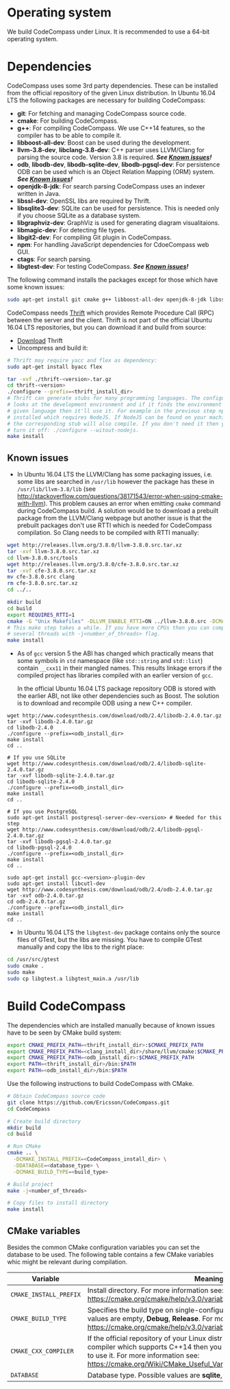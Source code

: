 # Operating system
We build CodeCompass under Linux. It is recommended to use a 64-bit operating
system.

# Dependencies
CodeCompass uses some 3rd party dependencies. These can be installed from the
official repository of the given Linux distribution. In Ubuntu 16.04 LTS the
following packages are necessary for building CodeCompass:

- **git**: For fetching and managing CodeCompass source code.
- **cmake**: For building CodeCompass.
- **g++**: For compiling CodeCompass. We use C++14 features, so the compiler
  has to be able to compile it.
- **libboost-all-dev**: Boost can be used during the development.
- **llvm-3.8-dev**, **libclang-3.8-dev**: C++ parser uses LLVM/Clang for
  parsing the source code. Version 3.8 is required.
  ***See [Known issues](#known-issues)!***
- **odb**, **libodb-dev**, **libodb-sqlite-dev**, **libodb-pgsql-dev**: For
  persistence ODB can be used which is an Object Relation Mapping (ORM) system.
  ***See [Known issues](#known-issues)!***
- **openjdk-8-jdk**: For search parsing CodeCompass uses an indexer written in
  Java.
- **libssl-dev**: OpenSSL libs are required by Thrift.
- **libsqlite3-dev**: SQLite can be used for persistence. This is needed only if
  you choose SQLite as a database system.
- **libgraphviz-dev**: GraphViz is used for generating diagram visualitaions.
- **libmagic-dev**: For detecting file types.
- **libgit2-dev**: For compiling Git plugin in CodeCompass.
- **npm**: For handling JavaScript dependencies for CdoeCompass web GUI.
- **ctags**: For search parsing.
- **libgtest-dev**: For testing CodeCompass.
  ***See [Known issues](#known-issues)!***

The following command installs the packages except for those which have some
known issues:
```bash
sudo apt-get install git cmake g++ libboost-all-dev openjdk-8-jdk libssl-dev libsqlite3-dev libgraphviz-dev libmagic-dev libgit2-dev npm ctags libgtest-dev
```

CodeCompass needs [Thrift](httos://thrift.apache.org/) which provides Remote
Procedure Call (RPC) between the server and the client. Thrift is not part of
the official Ubuntu 16.04 LTS repositories, but you can download it and build
from source:

- [Download](http://xenia.sote.hu/ftp/mirrors/www.apache.org/thrift/0.10.0/thrift-0.10.0.tar.gz)
  Thrift
- Uncompress and build it:

```bash
# Thrift may require yacc and flex as dependency:
sudo apt-get install byacc flex

tar -xvf ./thrift-<version>.tar.gz
cd thrift-<version>
./configure --prefix=<thrift_install_dir>
# Thrift can generate stubs for many programming languages. The configure script
# looks at the development environment and if it finds the environment for a
# given language then it'll use it. For example in the previous step npm was
# installed which requires NodeJS. If NodeJS can be found on your machine then
# the corresponding stub will also compile. If you don't need it then you can
# turn it off: ./configure --witout-nodejs.
make install
```

## Known issues
- In Ubuntu 16.04 LTS the LLVM/Clang has some packaging issues, i.e. some libs
  are searched in `/usr/lib` however the package has these in
  `/usr/lib/llvm-3.8/lib` (see http://stackoverflow.com/questions/38171543/error-when-using-cmake-with-llvm).
  This problem causes an error when emitting `cmake` command during CodeCompass
  build. A solution would be to download a prebuilt package from the LLVM/Clang
  webpage but another issue is that the prebuilt packages don't use RTTI which
  is needed for CodeCompass compilation. So Clang needs to be compiled with
  RTTI manually:

```bash
wget http://releases.llvm.org/3.8.0/llvm-3.8.0.src.tar.xz
tar -xvf llvm-3.8.0.src.tar.xz
cd llvm-3.8.0.src/tools
wget http://releases.llvm.org/3.8.0/cfe-3.8.0.src.tar.xz
tar -xvf cfe-3.8.0.src.tar.xz
mv cfe-3.8.0.src clang
rm cfe-3.8.0.src.tar.xz
cd ../..

mkdir build
cd build
export REQUIRES_RTTI=1
cmake -G "Unix Makefiles" -DLLVM_ENABLE_RTTI=ON ../llvm-3.8.0.src -DCMAKE_INSTALL_PREFIX=<clang_install_dir>
# This make step takes a while. If you have more CPUs then you can compile on
# several threads with -j<number_of_threads> flag.
make install
```

- As of `gcc` version 5 the ABI has changed which practically means that some
  symbols in `std` namespace (like `std::string` and `std::list`) contain
  `__cxx11` in their mangled names. This results linkage errors if the compiled
  project has libraries compiled with an earlier version of `gcc`.

  In the official Ubuntu 16.04 LTS package repository ODB is stored with the
  earlier ABI, not like other dependencies such as Boost. The solution is to
  download and recompile ODB using a new C++ compiler.

```
wget http://www.codesynthesis.com/download/odb/2.4/libodb-2.4.0.tar.gz
tar -xvf libodb-2.4.0.tar.gz
cd libodb-2.4.0
./configure --prefix=<odb_install_dir>
make install
cd ..

# If you use SQLite
wget http://www.codesynthesis.com/download/odb/2.4/libodb-sqlite-2.4.0.tar.gz
tar -xvf libodb-sqlite-2.4.0.tar.gz
cd libodb-sqlite-2.4.0
./configure --prefix=<odb_install_dir>
make install
cd ..

# If you use PostgreSQL
sudo apt-get install postgresql-server-dev-<version> # Needed for this step
wget http://www.codesynthesis.com/download/odb/2.4/libodb-pgsql-2.4.0.tar.gz
tar -xvf libodb-pgsql-2.4.0.tar.gz
cd libodb-pgsql-2.4.0
./configure --prefix=<odb_install_dir>
make install
cd ..

sudo apt-get install gcc-<version>-plugin-dev
sudo apt-get install libcutl-dev
wget http://www.codesynthesis.com/download/odb/2.4/odb-2.4.0.tar.gz
tar -xvf odb-2.4.0.tar.gz
cd odb-2.4.0.tar.gz
./configure --prefix=<odb_install_dir>
make install
cd ..
```

- In Ubuntu 16.04 LTS the `libgtest-dev` package contains only the source files
  of GTest, but the libs are missing. You have to compile GTest manually and
  copy the libs to the right place:

```bash
cd /usr/src/gtest
sudo cmake .
sudo make
sudo cp libgtest.a libgtest_main.a /usr/lib
```

# Build CodeCompass

The dependencies which are installed manually because of known issues have to be
seen by CMake build system:

```bash
export CMAKE_PREFIX_PATH=<thrift_install_dir>:$CMAKE_PREFIX_PATH
export CMAKE_PREFIX_PATH=<clang_install_dir>/share/llvm/cmake:$CMAKE_PREFIX_PATH
export CMAKE_PREFIX_PATH=<odb_install_dir>:$CMAKE_PREFIX_PATH
export PATH=<thrift_install_dir>/bin:$PATH
export PATH=<odb_install_dir>/bin:$PATH
```

Use the following instructions to build CodeCompass with CMake.

```bash
# Obtain CodeCompass source code
git clone https://github.com/Ericsson/CodeCompass.git
cd CodeCompass

# Create build directory
mkdir build
cd build

# Run CMake
cmake .. \
  -DCMAKE_INSTALL_PREFIX=<CodeCompass_install_dir> \
  -DDATABASE=<database_type> \
  -DCMAKE_BUILD_TYPE=<build_type>

# Build project
make -j<number_of_threads>

# Copy files to install directory
make install
```

## CMake variables
Besides the common CMake configuration variables you can set the database to be
used. The following table contains a few CMake variables whic might be relevant
during compilation.

| Variable | Meaning |
| -------- | ------- |
| `CMAKE_INSTALL_PREFIX` | Install directory. For more information see: https://cmake.org/cmake/help/v3.0/variable/CMAKE_INSTALL_PREFIX.html |
| `CMAKE_BUILD_TYPE` | Specifies the build type on single-configuration generators. Possible values are empty, **Debug**, **Release**. For more information see: https://cmake.org/cmake/help/v3.0/variable/CMAKE_BUILD_TYPE.html |
| `CMAKE_CXX_COMPILER` | If the official repository of your Linux distribution doesn't contain a C++ compiler which supports C++14 then you can install one manually and set to use it. For more information see: https://cmake.org/Wiki/CMake_Useful_Variables |
| `DATABASE` | Database type. Possible values are **sqlite**, **pgsql**. The default value is sqlite. |
